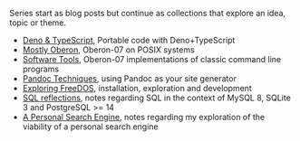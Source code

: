 
Series start as blog posts but continue as collections
that explore an idea, topic or theme.

- [Deno & TypeScript](/series/deno-and-typescript.md), Portable code with Deno+TypeScript
- [Mostly Oberon](/series/mostly-oberon.md), Oberon-07 on POSIX systems
- [Software Tools](/series/software-tools.md), Oberon-07 implementations of classic command line programs
- [Pandoc Techniques](/series/pandoc-techniques.md), using Pandoc as your site generator 
- [Exploring FreeDOS](/series/freedos.md), installation, exploration and development
- [SQL reflections](/series/sql-reflections.md), notes regarding SQL in the context of MySQL 8, SQLite 3 and PostgreSQL >= 14
- [A Personal Search Engine](/series/pse.md), notes regarding my exploration of the viability of a personal search engine


